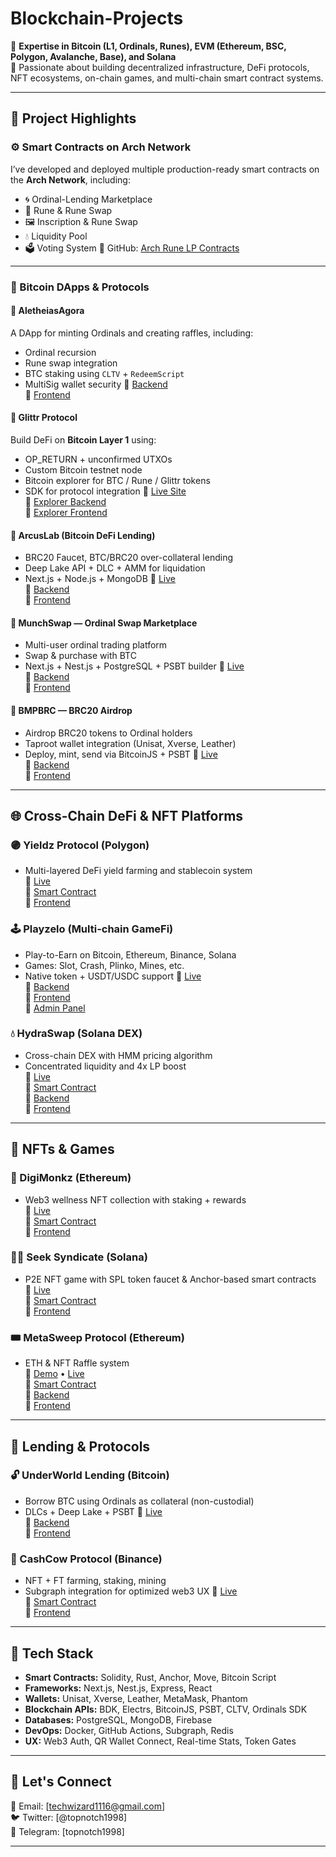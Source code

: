 # Blockchain-Projects

🔗 **Expertise in Bitcoin (L1, Ordinals, Runes), EVM (Ethereum, BSC, Polygon, Avalanche, Base), and Solana**  
🧠 Passionate about building decentralized infrastructure, DeFi protocols, NFT ecosystems, on-chain games, and multi-chain smart contract systems.

---

## 🚀 Project Highlights

### ⚙️ Smart Contracts on Arch Network

I’ve developed and deployed multiple production-ready smart contracts on the **Arch Network**, including:

- 🌀 Ordinal-Lending Marketplace
- 🔁 Rune & Rune Swap
- 🖼️ Inscription & Rune Swap
- 💧 Liquidity Pool
- 🗳️ Voting System
🔗 GitHub: [Arch Rune LP Contracts](https://github.com/topnotch1998/Arch-Rune-LP)

---

### 🧱 Bitcoin DApps & Protocols

#### 🛒 AletheiasAgora
A DApp for minting Ordinals and creating raffles, including:
- Ordinal recursion
- Rune swap integration
- BTC staking using `CLTV` + `RedeemScript`
- MultiSig wallet security
🔗 [Backend](https://github.com/topnotch1998/COVault-App/tree/master/multisig-wallet)  
🔗 [Frontend](https://github.com/topnotch1998/COVault-App/tree/master/multisig-wallet-fe)

#### 🧪 Glittr Protocol
Build DeFi on **Bitcoin Layer 1** using:
- OP_RETURN + unconfirmed UTXOs
- Custom Bitcoin testnet node
- Bitcoin explorer for BTC / Rune / Glittr tokens
- SDK for protocol integration
🔗 [Live Site](https://glittr.fi)  
🔗 [Explorer Backend](https://github.com/topnotch1998/BTC-RPC-Explorer)  
🔗 [Explorer Frontend](https://github.com/topnotch1998/BTC-RPC-Explorer/tree/master/views)

#### 💸 ArcusLab (Bitcoin DeFi Lending)
- BRC20 Faucet, BTC/BRC20 over-collateral lending
- Deep Lake API + DLC + AMM for liquidation
- Next.js + Node.js + MongoDB
🔗 [Live](https://arcusbtc.com)  
🔗 [Backend](https://github.com/ArcusBTC/arcus-app)  
🔗 [Frontend](https://github.com/ArcusBTC/ArcusLab-FE)

#### 🔁 MunchSwap — Ordinal Swap Marketplace
- Multi-user ordinal trading platform
- Swap & purchase with BTC
- Next.js + Nest.js + PostgreSQL + PSBT builder
🔗 [Live](https://munchswap.xyz)  
🔗 [Backend](https://github.com/topnotch1998/swap-apis)  
🔗 [Frontend](https://github.com/topnotch1998/munchswap)

#### 🎁 BMPBRC — BRC20 Airdrop
- Airdrop BRC20 tokens to Ordinal holders
- Taproot wallet integration (Unisat, Xverse, Leather)
- Deploy, mint, send via BitcoinJS + PSBT
🔗 [Live](https://bmpbrc.com)  
🔗 [Backend](https://github.com/topnotch1998/BRC20-withdraw-Backend)  
🔗 [Frontend](https://github.com/topnotch1998/BRC20-Withdraw-Unisat)

---

## 🌐 Cross-Chain DeFi & NFT Platforms

### 🟣 Yieldz Protocol (Polygon)
- Multi-layered DeFi yield farming and stablecoin system  
🔗 [Live](https://yieldzprotocol.com)  
🔗 [Smart Contract](https://github.com/topnotch1998/360-Defi-SmartContract)  
🔗 [Frontend](https://github.com/topnotch1998/Yieldz-Defi-Frontend)

### 🕹️ Playzelo (Multi-chain GameFi)
- Play-to-Earn on Bitcoin, Ethereum, Binance, Solana  
- Games: Slot, Crash, Plinko, Mines, etc.  
- Native token + USDT/USDC support
🔗 [Live](https://playzelo.xyz)  
🔗 [Backend](https://github.com/topnotch1998/scissors/tree/master/backend)  
🔗 [Frontend](https://github.com/topnotch1998/scissors/tree/master/frontend)  
🔗 [Admin Panel](https://github.com/topnotch1998/scissors/tree/master/admin)

### 💧 HydraSwap (Solana DEX)
- Cross-chain DEX with HMM pricing algorithm  
- Concentrated liquidity and 4x LP boost  
🔗 [Live](https://hydraswap.io)  
🔗 [Smart Contract](https://github.com/topnotch1998/hydra-Defi-SC)  
🔗 [Backend](https://github.com/topnotch1998/hydra-Defi-BE)  
🔗 [Frontend](https://github.com/topnotch1998/hydra-Defi-FE)

---

## 🧬 NFTs & Games

### 🙏 DigiMonkz (Ethereum)
- Web3 wellness NFT collection with staking + rewards  
🔗 [Live](https://digimonkz.com)  
🔗 [Smart Contract](https://github.com/topnotch1998/DigiMonkz-Staking)  
🔗 [Frontend](https://github.com/topnotch1998/DigiMokz-Frontend)

### 🧙‍♂️ Seek Syndicate (Solana)
- P2E NFT game with SPL token faucet & Anchor-based smart contracts  
🔗 [Live](https://www.seekersyndicate.com)  
🔗 [Smart Contract](https://github.com/topnotch1998/SPLFaucetSmartContract)  
🔗 [Frontend](https://github.com/topnotch1998/SOLFaucetFE)

### 🎟️ MetaSweep Protocol (Ethereum)
- ETH & NFT Raffle system  
🔗 [Demo](https://metasweep.io) • [Live](https://metawin.com)  
🔗 [Smart Contract](https://github.com/topnotch1998/RaffleSmartContract)  
🔗 [Backend](https://github.com/topnotch1998/RaffleBackend)  
🔗 [Frontend](https://github.com/topnotch1998/RaffleProject)

---

## 🏦 Lending & Protocols

### 🔓 UnderWorld Lending (Bitcoin)
- Borrow BTC using Ordinals as collateral (non-custodial)  
- DLCs + Deep Lake + PSBT
🔗 [Live](https://degens.fi)  
🔗 [Backend](https://github.com/topnotch1998/BTC-NFT-Lending-BE)  
🔗 [Frontend](https://github.com/topnotch1998/BTC-NFT-Lending)
### 🐄 CashCow Protocol (Binance)
- NFT + FT farming, staking, mining  
- Subgraph integration for optimized web3 UX
🔗 [Live](https://cashcowprotocol.com)  
🔗 [Smart Contract](https://github.com/topnotch1998/CashCowBackEnd-Solidity-)  
🔗 [Frontend](https://github.com/topnotch1998/CashCowFrontEnd)

---

## 🧰 Tech Stack

- **Smart Contracts:** Solidity, Rust, Anchor, Move, Bitcoin Script  
- **Frameworks:** Next.js, Nest.js, Express, React  
- **Wallets:** Unisat, Xverse, Leather, MetaMask, Phantom  
- **Blockchain APIs:** BDK, Electrs, BitcoinJS, PSBT, CLTV, Ordinals SDK  
- **Databases:** PostgreSQL, MongoDB, Firebase  
- **DevOps:** Docker, GitHub Actions, Subgraph, Redis  
- **UX:** Web3 Auth, QR Wallet Connect, Real-time Stats, Token Gates

---

## 💼 Let's Connect

📧 Email: [techwizard1116@gmail.com]  
🐦 Twitter: [@topnotch1998]  
💬 Telegram: [topnotch1998]

---
